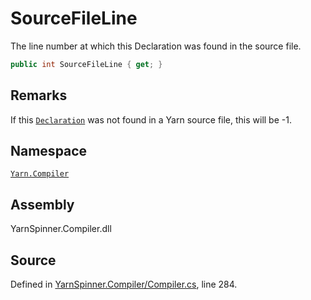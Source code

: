 # SourceFileLine

The line number at which this Declaration was found in the source file.

```csharp
public int SourceFileLine { get; }
```

## Remarks

If this [`Declaration`](./) was not found in a Yarn source file, this will be -1.

## Namespace

[`Yarn.Compiler`](../)

## Assembly

YarnSpinner.Compiler.dll

## Source

Defined in [YarnSpinner.Compiler/Compiler.cs](https://github.com/YarnSpinnerTool/YarnSpinner//blob/develop/YarnSpinner.Compiler/Compiler.cs#L284), line 284.

